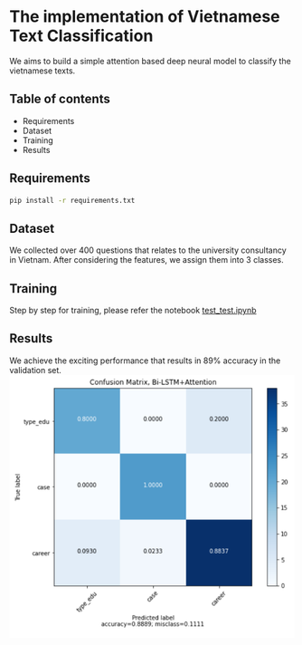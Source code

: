 # The implementation of Vietnamese Text Classification

We aims to build a simple attention based deep neural model to classify the vietnamese texts.

## Table of contents
- Requirements
- Dataset
- Training
- Results

## Requirements
```bash
pip install -r requirements.txt
```

## Dataset
We collected over 400 questions that relates to the university consultancy in Vietnam. After considering the features, we assign them into 3 classes.

## Training
Step by step for training, please refer the notebook [test_test.ipynb](./code/train_test.ipynb)

## Results
We achieve the exciting performance that results in 89\% accuracy in the validation set.
![](./data/confusion_matrix.png)


